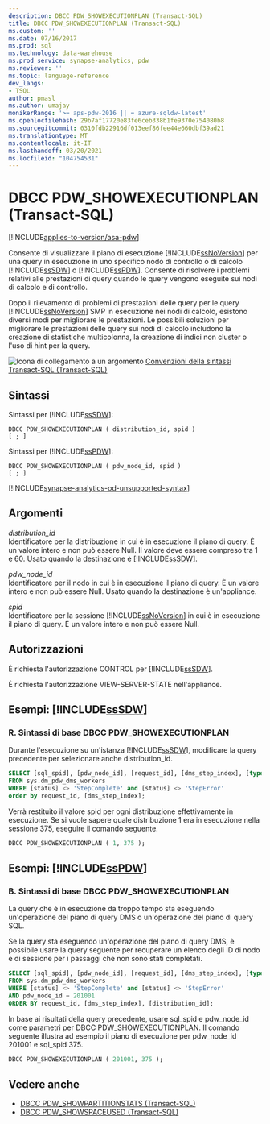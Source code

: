 ```yaml
---
description: DBCC PDW_SHOWEXECUTIONPLAN (Transact-SQL)
title: DBCC PDW_SHOWEXECUTIONPLAN (Transact-SQL)
ms.custom: ''
ms.date: 07/16/2017
ms.prod: sql
ms.technology: data-warehouse
ms.prod_service: synapse-analytics, pdw
ms.reviewer: ''
ms.topic: language-reference
dev_langs:
- TSQL
author: pmasl
ms.author: umajay
monikerRange: '>= aps-pdw-2016 || = azure-sqldw-latest'
ms.openlocfilehash: 29b7af17720e83fe6ceb338b1fe9370e754080b8
ms.sourcegitcommit: 0310fdb22916df013eef86fee44e660dbf39ad21
ms.translationtype: MT
ms.contentlocale: it-IT
ms.lasthandoff: 03/20/2021
ms.locfileid: "104754531"
---
```

# <a name="dbcc-pdw_showexecutionplan-transact-sql"></a>DBCC PDW_SHOWEXECUTIONPLAN (Transact-SQL)

[!INCLUDE[applies-to-version/asa-pdw](../../includes/applies-to-version/asa-pdw.md)]

Consente di visualizzare il piano di esecuzione [!INCLUDE[ssNoVersion](../../includes/ssnoversion-md.md)] per una query in esecuzione in uno specifico nodo di controllo o di calcolo [!INCLUDE[ssSDW](../../includes/sssdw-md.md)] o [!INCLUDE[ssPDW](../../includes/sspdw-md.md)]. Consente di risolvere i problemi relativi alle prestazioni di query quando le query vengono eseguite sui nodi di calcolo e di controllo.
  
Dopo il rilevamento di problemi di prestazioni delle query per le query [!INCLUDE[ssNoVersion](../../includes/ssnoversion-md.md)] SMP in esecuzione nei nodi di calcolo, esistono diversi modi per migliorare le prestazioni. Le possibili soluzioni per migliorare le prestazioni delle query sui nodi di calcolo includono la creazione di statistiche multicolonna, la creazione di indici non cluster o l'uso di hint per la query.
  
![Icona di collegamento a un argomento](../../database-engine/configure-windows/media/topic-link.gif "Icona di collegamento a un argomento") [Convenzioni della sintassi Transact-SQL &#40;Transact-SQL&#41;](../../t-sql/language-elements/transact-sql-syntax-conventions-transact-sql.md)
  
## <a name="syntax"></a>Sintassi  
Sintassi per [!INCLUDE[ssSDW](../../includes/sssdwfull-md.md)]:

```syntaxsql
DBCC PDW_SHOWEXECUTIONPLAN ( distribution_id, spid )  
[ ; ]  
```  

Sintassi per [!INCLUDE[ssPDW](../../includes/sspdw-md.md)]:
  
```syntaxsql
DBCC PDW_SHOWEXECUTIONPLAN ( pdw_node_id, spid )  
[ ; ]  
```  

[!INCLUDE[synapse-analytics-od-unsupported-syntax](../../includes/synapse-analytics-od-unsupported-syntax.md)]

## <a name="arguments"></a>Argomenti  
 *distribution_id*  
 Identificatore per la distribuzione in cui è in esecuzione il piano di query. È un valore intero e non può essere Null. Il valore deve essere compreso tra 1 e 60. Usato quando la destinazione è [!INCLUDE[ssSDW](../../includes/sssdw-md.md)].  
  
 *pdw_node_id*  
 Identificatore per il nodo in cui è in esecuzione il piano di query. È un valore intero e non può essere Null. Usato quando la destinazione è un'appliance.  
  
 *spid*  
 Identificatore per la sessione [!INCLUDE[ssNoVersion](../../includes/ssnoversion-md.md)] in cui è in esecuzione il piano di query. È un valore intero e non può essere Null.  
  
## <a name="permissions"></a>Autorizzazioni  
 È richiesta l'autorizzazione CONTROL per [!INCLUDE[ssSDW](../../includes/sssdw-md.md)].  
  
È richiesta l'autorizzazione VIEW-SERVER-STATE nell'appliance.
  
## <a name="examples-sssdw"></a>Esempi: [!INCLUDE[ssSDW](../../includes/sssdw-md.md)]  
  
### <a name="a-dbcc-pdw_showexecutionplan-basic-syntax"></a>R. Sintassi di base DBCC PDW_SHOWEXECUTIONPLAN  
 Durante l'esecuzione su un'istanza [!INCLUDE[ssSDW](../../includes/sssdw-md.md)], modificare la query precedente per selezionare anche distribution_id.  
  
```sql
SELECT [sql_spid], [pdw_node_id], [request_id], [dms_step_index], [type], [start_time], [end_time], [status], [distribution_id]  
FROM sys.dm_pdw_dms_workers   
WHERE [status] <> 'StepComplete' and [status] <> 'StepError'  
order by request_id, [dms_step_index];  
```  
  
Verrà restituito il valore spid per ogni distribuzione effettivamente in esecuzione. Se si vuole sapere quale distribuzione 1 era in esecuzione nella sessione 375, eseguire il comando seguente.
  
```sql
DBCC PDW_SHOWEXECUTIONPLAN ( 1, 375 );  
```  

## <a name="examples-sspdw"></a>Esempi: [!INCLUDE[ssPDW](../../includes/sspdw-md.md)]  
### <a name="b-dbcc-pdw_showexecutionplan-basic-syntax"></a>B. Sintassi di base DBCC PDW_SHOWEXECUTIONPLAN  
 La query che è in esecuzione da troppo tempo sta eseguendo un'operazione del piano di query DMS o un'operazione del piano di query SQL.  
  
Se la query sta eseguendo un'operazione del piano di query DMS, è possibile usare la query seguente per recuperare un elenco degli ID di nodo e di sessione per i passaggi che non sono stati completati.
  
```sql
SELECT [sql_spid], [pdw_node_id], [request_id], [dms_step_index], [type], [start_time], [end_time], [status]   
FROM sys.dm_pdw_dms_workers   
WHERE [status] <> 'StepComplete' and [status] <> 'StepError'  
AND pdw_node_id = 201001   
ORDER BY request_id, [dms_step_index], [distribution_id];  
```  
  
In base ai risultati della query precedente, usare sql_spid e pdw_node_id come parametri per DBCC PDW_SHOWEXECUTIONPLAN. Il comando seguente illustra ad esempio il piano di esecuzione per pdw_node_id 201001 e sql_spid 375.
  
```sql
DBCC PDW_SHOWEXECUTIONPLAN ( 201001, 375 );  
```  

## <a name="see-also"></a>Vedere anche

- [DBCC PDW_SHOWPARTITIONSTATS &#40;Transact-SQL&#41;](dbcc-pdw-showpartitionstats-transact-sql.md)  
- [DBCC PDW_SHOWSPACEUSED &#40;Transact-SQL&#41;](dbcc-pdw-showspaceused-transact-sql.md)
